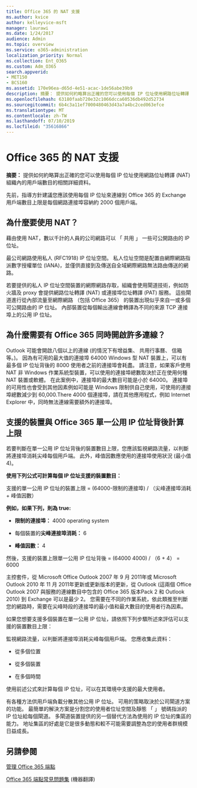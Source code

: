 ```yaml
---
title: Office 365 的 NAT 支援
ms.author: kvice
author: kelleyvice-msft
manager: laurawi
ms.date: 1/24/2017
audience: Admin
ms.topic: overview
ms.service: o365-administration
localization_priority: Normal
ms.collection: Ent_O365
ms.custom: Adm_O365
search.appverid:
- MET150
- BCS160
ms.assetid: 170e96ea-d65d-4e51-acac-1de56abe39b9
description: 摘要： 提供如何約略算出正確的您可以使用每個 IP 位址使用網路位址轉譯 (NAT) 組織內的用戶端數目的相關詳細資料。
ms.openlocfilehash: 63180faab720e32c1066dcca60536db492d52734
ms.sourcegitcommit: 6b4c3a11ef7000480463d43a7a4bc2ced063efce
ms.translationtype: MT
ms.contentlocale: zh-TW
ms.lasthandoff: 07/10/2019
ms.locfileid: "35616866"
---
```

# <a name="nat-support-with-office-365"></a>Office 365 的 NAT 支援

 **摘要：** 提供如何約略算出正確的您可以使用每個 IP 位址使用網路位址轉譯 (NAT) 組織內的用戶端數目的相關詳細資料。 
  
先前，指導方針建議您應該使用每個 IP 位址來連線到 Office 365 的 Exchange 用戶端數目上限是每個網路連接埠容納約 2000 個用戶端。
  
## <a name="why-use-nat"></a>為什麼要使用 NAT？

藉由使用 NAT，數以千計的人員的公司網路可以 「 共用 」 一些可公開路由的 IP 位址。
  
最公司網路使用私人 (RFC1918) IP 位址空間。 私人位址空間是配置由網際網路指派數字授權單位 (IANA)，並僅供直接到及傳送自全域網際網路無法路由傳送的網路。
  
若要提供的私人 IP 位址空間裝置的網際網路存取，組織會使用閘道技術，例如防火牆及 proxy 會提供網路位址轉譯 (NAT) 或連接埠位址轉譯 (PAT) 服務。 這些閘道進行從內部流量至網際網路 （包括 Office 365） 的裝置出現似乎來自一或多個可公開路由的 IP 位址。 內部裝置從每個輸出連線會轉譯為不同的來源 TCP 連接埠上的公用 IP 位址。 
  
## <a name="why-do-you-need-to-have-so-many-connections-open-to-office-365-at-the-same-time"></a>為什麼需要有 Office 365 同時開啟許多連線？

Outlook 可能會開啟八個以上的連線 (的情況下有增益集、 共用行事曆、 信箱等。)。 因為有可用的最大值的連接埠 64000 Windows 型 NAT 裝置上，可以有最多個 IP 位址背後的 8000 使用者之前的連接埠會耗盡。 請注意，如果客戶使用 NAT 非 Windows 作業系統型裝置，可以使用的連接埠總數取決於正在使用何種 NAT 裝置或軟體。 在此案例中，連接埠的最大數目可能是小於 64000。 連接埠的可用性也會受到其他因素例如可能是 Windows 限制供自己使用，可使用的連接埠總數減少到 60,000.There 4000 個連接埠，請在其他應用程式，例如 Internet Explorer 中，同時無法連線需要額外的連接埠。
  
## <a name="calculating-maximum-supported-devices-behind-a-single-public-ip-address-with-office-365"></a>支援的裝置與 Office 365 單一公用 IP 位址背後計算上限

若要判斷在單一公用 IP 位址背後的裝置數目上限，您應該監視網路流量，以判斷將連接埠消耗尖峰每個用戶端。 此外，峰值因數應使用的連接埠使用狀況 (最小值 4)。 
  
 **使用下列公式可計算每個 IP 位址支援的裝置數目：**
  
支援的單一公用 IP 位址的裝置上限 = (64000-限制的連接埠) / （尖峰連接埠消耗 + 峰值因數）
  
 **例如，如果下列，則為 true:**
  
- **限制的連接埠：** 4000 operating system

- 每個裝置的**尖峰連接埠消耗：** 6

- **峰值因數：** 4

然後，支援的裝置上限單一公用 IP 位址背後 = (64000 4000) / （6 + 4） = 6000
  
主控套件，從 Microsoft Office Outlook 2007 年 9 月 2011年或 Microsoft Outlook 2010 年 11 月 2011年更新或更新版本的更新，從 Outlook (這兩個 Office Outlook 2007 與服務的連線數目中包含的 Office 365 版本Pack 2 和 Outlook 2010) 到 Exchange 可以是最少 2。 您需要在不同的作業系統，依此類推至判斷您的網路時，需要在尖峰時段的連接埠的最小值和最大數目的使用者行為因素。
  
如果您想要支援多個裝置在單一公用 IP 位址，請依照下列步驟所述來評估可以支援的裝置數目上限：
  
監視網路流量，以判斷將連接埠消耗尖峰每個用戶端。 您應收集此資料：
  
- 從多個位置
    
- 從多個裝置
    
- 在多個時間
    
使用前述公式來計算每個 IP 位址，可以在其環境中支援的最大使用者。
  
有各種方法供用戶端負載分散其他公用 IP 位址。 可用的策略取決於公司閘道方案的功能。 最簡單的解決方案是分割您的使用者位址空間及靜態 「 」 號碼指派的 IP 位址給每個閘道。 多閘道裝置提供的另一個替代方法為使用的 IP 位址的集區的能力。 地址集區的好處是它是很多動態和較不可能需要調整為您的使用者群規模日益成長。
  
## <a name="see-also"></a>另請參閱

[管理 Office 365 端點](https://support.office.com/article/99cab9d4-ef59-4207-9f2b-3728eb46bf9a)
  
[Office 365 端點常見問題集](https://support.office.com/article/d4088321-1c89-4b96-9c99-54c75cae2e6d) (機器翻譯)
